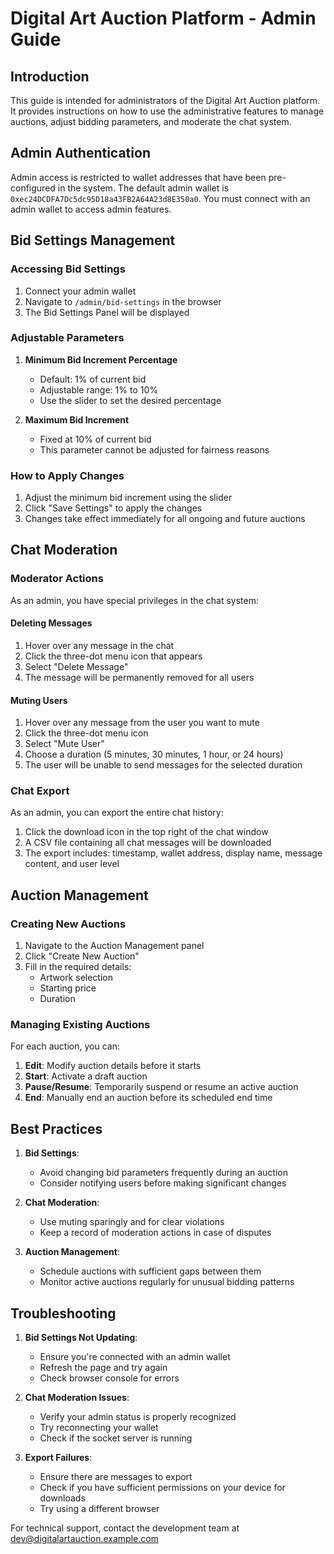 # Digital Art Auction Platform - Admin Guide

## Introduction

This guide is intended for administrators of the Digital Art Auction platform. It provides instructions on how to use the administrative features to manage auctions, adjust bidding parameters, and moderate the chat system.

## Admin Authentication

Admin access is restricted to wallet addresses that have been pre-configured in the system. The default admin wallet is `0xec24DCDFA7Dc5dc95D18a43FB2A64A23d8E350a0`. You must connect with an admin wallet to access admin features.

## Bid Settings Management

### Accessing Bid Settings

1. Connect your admin wallet
2. Navigate to `/admin/bid-settings` in the browser
3. The Bid Settings Panel will be displayed

### Adjustable Parameters

1. **Minimum Bid Increment Percentage**
   - Default: 1% of current bid
   - Adjustable range: 1% to 10%
   - Use the slider to set the desired percentage

2. **Maximum Bid Increment**
   - Fixed at 10% of current bid
   - This parameter cannot be adjusted for fairness reasons

### How to Apply Changes

1. Adjust the minimum bid increment using the slider
2. Click "Save Settings" to apply the changes
3. Changes take effect immediately for all ongoing and future auctions

## Chat Moderation

### Moderator Actions

As an admin, you have special privileges in the chat system:

#### Deleting Messages
1. Hover over any message in the chat
2. Click the three-dot menu icon that appears
3. Select "Delete Message"
4. The message will be permanently removed for all users

#### Muting Users
1. Hover over any message from the user you want to mute
2. Click the three-dot menu icon
3. Select "Mute User"
4. Choose a duration (5 minutes, 30 minutes, 1 hour, or 24 hours)
5. The user will be unable to send messages for the selected duration

### Chat Export

As an admin, you can export the entire chat history:

1. Click the download icon in the top right of the chat window
2. A CSV file containing all chat messages will be downloaded
3. The export includes: timestamp, wallet address, display name, message content, and user level

## Auction Management

### Creating New Auctions

1. Navigate to the Auction Management panel
2. Click "Create New Auction"
3. Fill in the required details:
   - Artwork selection
   - Starting price
   - Duration

### Managing Existing Auctions

For each auction, you can:
1. **Edit**: Modify auction details before it starts
2. **Start**: Activate a draft auction
3. **Pause/Resume**: Temporarily suspend or resume an active auction
4. **End**: Manually end an auction before its scheduled end time

## Best Practices

1. **Bid Settings**:
   - Avoid changing bid parameters frequently during an auction
   - Consider notifying users before making significant changes

2. **Chat Moderation**:
   - Use muting sparingly and for clear violations
   - Keep a record of moderation actions in case of disputes

3. **Auction Management**:
   - Schedule auctions with sufficient gaps between them
   - Monitor active auctions regularly for unusual bidding patterns

## Troubleshooting

1. **Bid Settings Not Updating**:
   - Ensure you're connected with an admin wallet
   - Refresh the page and try again
   - Check browser console for errors

2. **Chat Moderation Issues**:
   - Verify your admin status is properly recognized
   - Try reconnecting your wallet
   - Check if the socket server is running

3. **Export Failures**:
   - Ensure there are messages to export
   - Check if you have sufficient permissions on your device for downloads
   - Try using a different browser

For technical support, contact the development team at dev@digitalartauction.example.com
